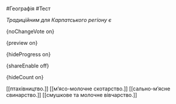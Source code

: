 #Географія #Тест

*Традиційним для Карпатського регіону є*

{noChangeVote on}

{preview on}

{hideProgress on}

{shareEnable off}

{hideCount on}

[[птахівництво.]]
[[м’ясо-молочне скотарство.]]
[[сально-м’ясне свинарство.]]
[[смушкове та молочне вівчарство.]]
